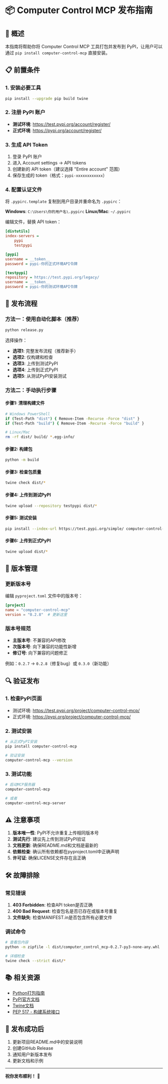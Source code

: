 # 📦 Computer Control MCP 发布指南

## 🎯 概述

本指南将帮助你将 Computer Control MCP 工具打包并发布到 PyPI，让用户可以通过 `pip install computer-control-mcp` 直接安装。

## 📋 前置条件

### 1. 安装必要工具
```bash
pip install --upgrade pip build twine
```

### 2. 注册 PyPI 账户
- **测试环境**: https://test.pypi.org/account/register/
- **正式环境**: https://pypi.org/account/register/

### 3. 生成 API Token
1. 登录 PyPI 账户
2. 进入 Account settings → API tokens
3. 创建新的 API token（建议选择 "Entire account" 范围）
4. 保存生成的 token（格式：`pypi-xxxxxxxxxxxx`）

### 4. 配置认证文件
将 `.pypirc.template` 复制到用户目录并重命名为 `.pypirc`：

**Windows**: `C:\Users\你的用户名\.pypirc`
**Linux/Mac**: `~/.pypirc`

编辑文件，替换 API token：
```ini
[distutils]
index-servers =
    pypi
    testpypi

[pypi]
username = __token__
password = pypi-你的正式环境API令牌

[testpypi]
repository = https://test.pypi.org/legacy/
username = __token__
password = pypi-你的测试环境API令牌
```

## 🚀 发布流程

### 方法一：使用自动化脚本（推荐）

```bash
python release.py
```

选择操作：
- **选项1**: 完整发布流程（推荐新手）
- **选项2**: 仅构建和检查
- **选项3**: 上传到测试PyPI
- **选项4**: 上传到正式PyPI
- **选项5**: 从测试PyPI安装测试

### 方法二：手动执行步骤

#### 步骤1: 清理构建文件
```bash
# Windows PowerShell
if (Test-Path "dist") { Remove-Item -Recurse -Force "dist" }
if (Test-Path "build") { Remove-Item -Recurse -Force "build" }

# Linux/Mac
rm -rf dist/ build/ *.egg-info/
```

#### 步骤2: 构建包
```bash
python -m build
```

#### 步骤3: 检查包质量
```bash
twine check dist/*
```

#### 步骤4: 上传到测试PyPI
```bash
twine upload --repository testpypi dist/*
```

#### 步骤5: 测试安装
```bash
pip install --index-url https://test.pypi.org/simple/ computer-control-mcp
```

#### 步骤6: 上传到正式PyPI
```bash
twine upload dist/*
```

## 📝 版本管理

### 更新版本号
编辑 `pyproject.toml` 文件中的版本号：
```toml
[project]
name = "computer-control-mcp"
version = "0.2.8"  # 更新这里
```

### 版本号规范
- **主版本号**: 不兼容的API修改
- **次版本号**: 向下兼容的功能性新增
- **修订号**: 向下兼容的问题修正

例如：`0.2.7` → `0.2.8`（修复bug）或 `0.3.0`（新功能）

## 🔍 验证发布

### 1. 检查PyPI页面
- 测试环境: https://test.pypi.org/project/computer-control-mcp/
- 正式环境: https://pypi.org/project/computer-control-mcp/

### 2. 测试安装
```bash
# 从正式PyPI安装
pip install computer-control-mcp

# 验证安装
computer-control-mcp --version
```

### 3. 测试功能
```bash
# 启动MCP服务器
computer-control-mcp

# 或者
computer-control-mcp-server
```

## ⚠️ 注意事项

1. **版本唯一性**: PyPI不允许重复上传相同版本号
2. **测试先行**: 建议先上传到测试PyPI验证
3. **文档更新**: 确保README.md和文档是最新的
4. **依赖检查**: 确认所有依赖都在pyproject.toml中正确声明
5. **许可证**: 确保LICENSE文件存在且正确

## 🛠️ 故障排除

### 常见错误

1. **403 Forbidden**: 检查API token是否正确
2. **400 Bad Request**: 检查包名是否已存在或版本号重复
3. **文件缺失**: 检查MANIFEST.in是否包含所有必要文件

### 调试命令
```bash
# 查看包内容
python -m zipfile -l dist/computer_control_mcp-0.2.7-py3-none-any.whl

# 详细检查
twine check --strict dist/*
```

## 📚 相关资源

- [Python打包指南](https://packaging.python.org/)
- [PyPI官方文档](https://pypi.org/help/)
- [Twine文档](https://twine.readthedocs.io/)
- [PEP 517 - 构建系统接口](https://pep.python.org/pep-0517/)

## 🎉 发布成功后

1. 更新项目README.md中的安装说明
2. 创建GitHub Release
3. 通知用户新版本发布
4. 更新文档和示例

---

**祝你发布顺利！** 🚀